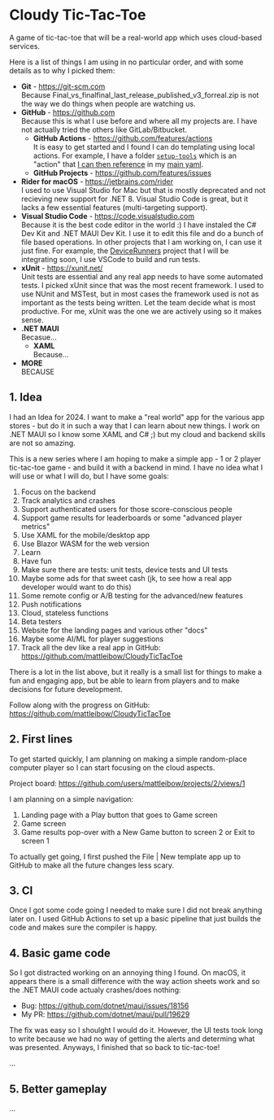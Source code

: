 # Cloudy Tic-Tac-Toe

A game of tic-tac-toe that will be a real-world app which uses cloud-based services.

Here is a list of things I am using in no particular order, and with some details as to why I picked them:

* **Git** - https://git-scm.com  
  Because Final_vs_finalfinal_last_release_published_v3_forreal.zip is not the way we do things when people are watching us.
* **GitHub** - https://github.com  
  Because this is what I use before and where all my projects are. I have not actually tried the others like GitLab/Bitbucket.
  * **GitHub Actions** - https://github.com/features/actions  
    It is easy to get started and I found I can do templating using local actions. For example, I have a folder [`setup-tools`](https://github.com/mattleibow/CloudyTicTacToe/tree/2917564505f54ed88d792735e6087eee35035b43/.github/workflows/setup-tools) which is an "action" that [I can then reference](https://github.com/mattleibow/CloudyTicTacToe/blob/2917564505f54ed88d792735e6087eee35035b43/.github/workflows/build.yml#L18-L19) in my [main yaml](https://github.com/mattleibow/CloudyTicTacToe/blob/2917564505f54ed88d792735e6087eee35035b43/.github/workflows/build.yml).
  * **GitHub Projects** - https://github.com/features/issues  
* **Rider for macOS** - https://jetbrains.com/rider  
  I used to use Visual Studio for Mac but that is mostly deprecated and not recieving new support for .NET 8. Visual Studio Code is great, but it lacks a few essential features (multi-targeting support).
* **Visual Studio Code** - https://code.visualstudio.com  
  Because it is the best code editor in the world :) I have instaled the C# Dev Kit and .NET MAUI Dev Kit. I use it to edit this file and do a bunch of file based operations. In other projects that I am working on, I can use it just fine. For example, the [DeviceRunners](https://github.com/mattleibow/DeviceRunners) project that I will be integrating soon, I use VSCode to build and run tests.
* **xUnit** - https://xunit.net/  
  Unit tests are essential and any real app needs to have some automated tests. I picked xUnit since that was the most recent framework. I used to use NUnit and MSTest, but in most cases the framework used is not as important as the tests being written. Let the team decide what is most productive. For me, xUnit was the one we are actively using so it makes sense.
* **.NET MAUI**  
  Becasue...
  * **XAML**  
  Because...
* **MORE**  
  BECAUSE

## 1. Idea

I had an Idea for 2024. I want to make a "real world" app for the various app stores - but do it in such a way that I
can learn about new things. I work on .NET MAUI so I know some XAML and C# ;) but my cloud and backend skills are not
so amazing.

This is a new series where I am hoping to make a simple app - 1 or 2 player tic-tac-toe game - and build it with a
backend in mind. I have no idea what I will use or what I will do, but I have some goals:

1. Focus on the backend
2. Track analytics and crashes
3. Support authenticated users for those score-conscious people
4. Support game results for leaderboards or  some "advanced player metrics"
5. Use XAML for the mobile/desktop app
6. Use Blazor WASM for the web version
7. Learn
8. Have fun
9. Make sure there are tests: unit tests, device tests and UI tests
10. Maybe some ads for that sweet cash (jk, to see how a real app developer would want to do this)
11. Some remote config or A/B testing for the advanced/new features
12. Push notifications
13. Cloud, stateless functions
14. Beta testers
15. Website for the landing pages and various other "docs"
16. Maybe some AI/ML for player suggestions
17. Track all the dev like a real app in GitHub: https://github.com/mattleibow/CloudyTicTacToe

There is a lot in the list above, but it really is a small list for things to make a fun and engaging app, but be able
to learn from players and to make decisions for future development.

Follow along with the progress on GitHub: https://github.com/mattleibow/CloudyTicTacToe

## 2. First lines

To get started quickly, I am planning on making a simple random-place computer player so I can start focusing on the
cloud aspects.

Project board: https://github.com/users/mattleibow/projects/2/views/1

I am planning on a simple navigation:

1. Landing page with a Play button that goes to Game screen
2. Game screen
3. Game results pop-over with a New Game button to screen 2 or Exit to screen 1

To actually get going, I first pushed the File | New template app up to GitHub to make all the future changes less scary.

## 3. CI

Once I got some code going I needed to make sure I did not break anything later on. I used GitHub Actions to set up a basic pipeline that just builds the code and makes sure the compiler is happy. 

## 4. Basic game code

So I got distracted working on an annoying thing I found. On macOS, it appears there is a small difference with the way action sheets work and so the .NET MAUI code actualy crashes/does nothing: 

 - Bug: https://github.com/dotnet/maui/issues/18156
 - My PR: https://github.com/dotnet/maui/pull/19629

The fix was easy so I shoulght I would do it. However, the UI tests took long to write because we had no way of getting the alerts and determing what was presented. Anyways, I finished that so back to tic-tac-toe!

...

## 5. Better gameplay

...
